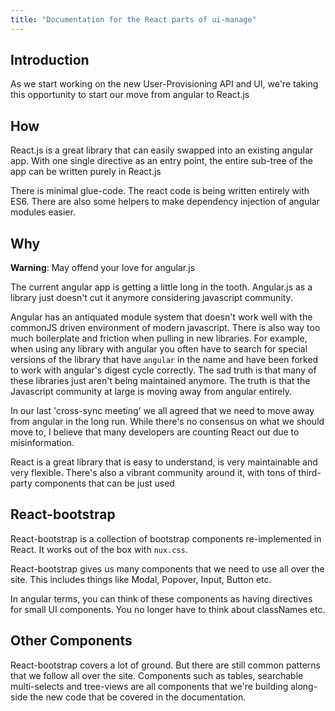 ```yaml
---
title: "Documentation for the React parts of ui-manage"
---
```


## Introduction

As we start working on the new User-Provisioning API and UI,
we're taking this opportunity to start our move from angular
to React.js

## How

React.js is a great library that can easily swapped into an existing
angular app. With one single directive as an entry point, the entire sub-tree
of the app can be written purely in React.js

There is minimal glue-code. The react code is being written entirely with ES6.
There are also some helpers to make dependency injection of angular modules easier.

## Why

**Warning**: May offend your love for angular.js

The current angular app is getting a little long in the tooth. Angular.js as a
library just doesn't cut it anymore considering javascript community.

Angular has an antiquated module system that doesn't work well with the commonJS
driven environment of modern javascript. There is also way too much boilerplate
and friction when pulling in new libraries. For example, when using any library
with angular you often have to search for special versions of the library that
have `angular` in the name and have been forked to work with angular's digest
cycle correctly. The sad truth is that many of these libraries just aren't being
maintained anymore. The truth is that the Javascript community at large is moving
away from angular entirely.

In our last 'cross-sync meeting' we all agreed that we need to move away from
angular in the long run. While there's no consensus on what we should move to,
I believe that many developers are counting React out due to misinformation.

React is a great library that is easy to understand, is very maintainable and
very flexible. There's also a vibrant community around it, with tons of third-party
components that can be just used

## React-bootstrap

React-bootstrap is a collection of bootstrap components re-implemented in React.
It works out of the box with `nux.css`.

React-bootstrap gives us many components that we need to use all over the site.
This includes things like Modal, Popover, Input, Button etc.

In angular terms, you can think of these components as having directives for small
UI components. You no longer have to think about classNames etc.

## Other Components

React-bootstrap covers a lot of ground. But there are still common patterns that
we follow all over the site. Components such as tables, searchable multi-selects
and tree-views are all components that we're building along-side the new code that
be covered in the documentation.
